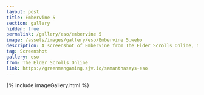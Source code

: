 ```yaml
---
layout: post
title: Embervine 5
section: gallery
hidden: true
permalink: /gallery/eso/embervine 5
image: /assets/images/gallery/eso/Embervine 5.webp
description: A screenshot of Embervine from The Elder Scrolls Online, taken by Samantha Says.
tag: Screenshot
gallery: eso
from: The Elder Scrolls Online
link: https://greenmangaming.sjv.io/samanthasays-eso
---
```

{% include imageGallery.html %}